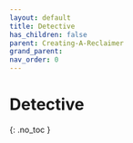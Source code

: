 ```yaml
---
layout: default
title: Detective
has_children: false
parent: Creating-A-Reclaimer
grand_parent: 
nav_order: 0
---
```

# Detective
{: .no_toc }